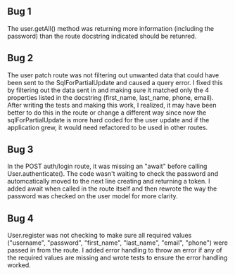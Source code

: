 ## Bug 1

The user.getAll() method was returning more information (including the password) than the route docstring indicated should be retunred. 

## Bug 2

The user patch route was not filtering out unwanted data that could have been sent to the SqlForPartialUpdate and caused a query error. I fixed this by filtering out the data sent in and making sure it matched only the 4 properties listed in the docstring (first_name, last_name, phone, email). After writing the tests and making this work, I realized, it may have been better to do this in the route or change a different way since now the sqlForPartialUpdate is more hard coded for the user update and if the application grew, it would need refactored to be used in other routes.

## Bug 3

In the POST auth/login route, it was missing an "await" before calling User.authenticate(). The code wasn't waiting to check the password and automcatically moved to the next line creating and returning a token. I added await when called in the route itself and then rewrote the way the password was checked on the user model for more clarity. 

## Bug 4

User.register was not checking to make sure all required values ("username", "password", "first_name", "last_name", "email", "phone") were passed in from the route. I added error handling to throw an error if any of the required values are missing and wrote tests to ensure the error handling worked. 
